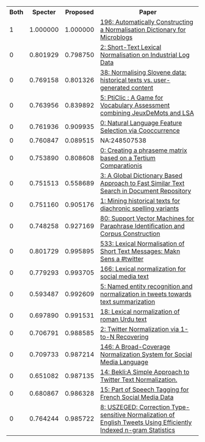 <html><table><tr>
<th>Both</th>
<th>Specter</th>
<th>Proposed</th>
<th>Paper</th>
</tr>
<tr>
<td>1</td>
<td>1.000000</td>
<td>1.000000</td>
<td><a href="https://www.semanticscholar.org/paper/6cdc8599faba233298888e46929186b9d8b5fcb6">196: Automatically Constructing a Normalisation Dictionary for Microblogs</a></td>
</tr>
<tr>
<td>0</td>
<td>0.801929</td>
<td>0.798750</td>
<td><a href="https://www.semanticscholar.org/paper/035d8c558bb1885d970330d6a5ec53d7386e497d">2: Short-Text Lexical Normalisation on Industrial Log Data</a></td>
</tr>
<tr>
<td>0</td>
<td>0.769158</td>
<td>0.801326</td>
<td><a href="https://www.semanticscholar.org/paper/65a458a56cf13710bbf22cefc97355a97ad2f714">38: Normalising Slovene data: historical texts vs. user-generated content</a></td>
</tr>
<tr>
<td>0</td>
<td>0.763956</td>
<td>0.839892</td>
<td><a href="https://www.semanticscholar.org/paper/789f607281d77cf312d938989c0c573b32cfbe1d">5: PtiClic : A Game for Vocabulary Assessment combining JeuxDeMots and LSA</a></td>
</tr>
<tr>
<td>0</td>
<td>0.761936</td>
<td>0.909935</td>
<td><a href="https://www.semanticscholar.org/paper/fed9c628ca20ee16014626f8791e9d3b90acd91e">0: Natural Language Feature Selection via Cooccurrence</a></td>
</tr>
<tr>
<td>0</td>
<td>0.760847</td>
<td>0.089515</td>
<td>NA:248507538</td>
</tr>
<tr>
<td>0</td>
<td>0.753890</td>
<td>0.808608</td>
<td><a href="https://www.semanticscholar.org/paper/d34d53f86e58973a77db7047929dbd07292c27ca">0: Creating a phraseme matrix based on a Tertium Comparationis</a></td>
</tr>
<tr>
<td>0</td>
<td>0.751513</td>
<td>0.558689</td>
<td><a href="https://www.semanticscholar.org/paper/6cfa8bc5733ceec0ccb82053222b1a298ed6e130">3: A Global Dictionary Based Approach to Fast Similar Text Search in Document Repository</a></td>
</tr>
<tr>
<td>0</td>
<td>0.751160</td>
<td>0.905176</td>
<td><a href="https://www.semanticscholar.org/paper/0dfc5deff331a1910e0ad0a60f885ce01b824c12">1: Mining historical texts for diachronic spelling variants</a></td>
</tr>
<tr>
<td>0</td>
<td>0.748258</td>
<td>0.927169</td>
<td><a href="https://www.semanticscholar.org/paper/23f8fa0b4a2db78a7a8dcc78494df8385b670f60">80: Support Vector Machines for Paraphrase Identification and Corpus Construction</a></td>
</tr>
<tr>
<td>0</td>
<td>0.801729</td>
<td>0.995895</td>
<td><a href="https://www.semanticscholar.org/paper/3de7ef76a010e624b47255b93bffa1a7c48e35a9">533: Lexical Normalisation of Short Text Messages: Makn Sens a #twitter</a></td>
</tr>
<tr>
<td>0</td>
<td>0.779293</td>
<td>0.993705</td>
<td><a href="https://www.semanticscholar.org/paper/2a9d787cbe29806bc05f5b0085cd3680dddb0455">166: Lexical normalization for social media text</a></td>
</tr>
<tr>
<td>0</td>
<td>0.593487</td>
<td>0.992609</td>
<td><a href="https://www.semanticscholar.org/paper/06ec0f2c46b11ed3c8c9f3eeae207135ed6a5807">5: Named entity recognition and normalization in tweets towards text summarization</a></td>
</tr>
<tr>
<td>0</td>
<td>0.697890</td>
<td>0.991531</td>
<td><a href="https://www.semanticscholar.org/paper/18c4764e6f01f473672469fe9ecb04f64a89e2e5">18: Lexical normalization of roman Urdu text</a></td>
</tr>
<tr>
<td>0</td>
<td>0.706791</td>
<td>0.988585</td>
<td><a href="https://www.semanticscholar.org/paper/8aa5973918d75e606d0e46a3964b2cbb429ebf82">2: Twitter Normalization via 1-to-N Recovering</a></td>
</tr>
<tr>
<td>0</td>
<td>0.709733</td>
<td>0.987214</td>
<td><a href="https://www.semanticscholar.org/paper/31f68a564c3159d41ae8ede367e9ca7f7b9968aa">146: A Broad-Coverage Normalization System for Social Media Language</a></td>
</tr>
<tr>
<td>0</td>
<td>0.651082</td>
<td>0.987135</td>
<td><a href="https://www.semanticscholar.org/paper/ca05f01d475a1172891b614c8f7e4d3ba72c1161">14: Bekli:A Simple Approach to Twitter Text Normalization.</a></td>
</tr>
<tr>
<td>0</td>
<td>0.680867</td>
<td>0.986328</td>
<td><a href="https://www.semanticscholar.org/paper/acdf5b1c37bb44e27f3bbac26f454f42b292aa91">15: Part of Speech Tagging for French Social Media Data</a></td>
</tr>
<tr>
<td>0</td>
<td>0.764244</td>
<td>0.985722</td>
<td><a href="https://www.semanticscholar.org/paper/1741c93e4270019e368a3b93eee21174f6f34974">8: USZEGED: Correction Type-sensitive Normalization of English Tweets Using Efficiently Indexed n-gram Statistics</a></td>
</tr>
</table></html>
